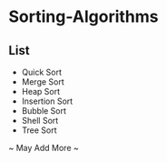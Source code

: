 # Sorting-Algorithms
## List ##
- Quick Sort
- Merge Sort
- Heap Sort
- Insertion Sort
- Bubble Sort
- Shell Sort
- Tree Sort

~ May Add More ~
